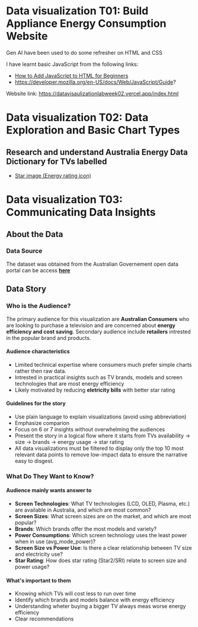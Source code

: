 # Data visualization T01: Build Appliance Energy Consumption Website

Gen AI have been used to do some refresher on HTML and CSS

I have learnt basic JavaScript from the following links:
- [How to Add JavaScript to HTML for Beginners](https://www.digitalocean.com/community/tutorials/how-to-add-javascript-to-html)
- https://developer.mozilla.org/en-US/docs/Web/JavaScript/Guide?

Website link: 
https://datavisaulizationlabweek02.vercel.app/index.html

# Data visualization T02: Data Exploration and Basic Chart Types
## Research and understand Australia Energy Data Dictionary for TVs labelled
- [Star image (Energy rating icon)](https://www.energy.gov.au/households/energy-rating)


# Data visualization T03: Communicating Data Insights
## About the Data
### Data Source
The dataset was obtained from the Australian Governement open data portal can be access **[here](https://data.gov.au/)** 

## Data Story
### Who is the Audience? 
The primary audience for this visualization are **Australian Consumers** who are looking to purchase a television and are concerned about **energy efficiency and cost saving**. Secondary audience include **retailers** intrested in the popular brand and products.

#### Audience characteristics
- Limited technical expertise where consumers much prefer simple charts rather then raw data.
- Intrested in practical insights such as TV brands, models and screen technologies that are most energy efficiency
- Likely motivated by reducing **eletricity bills** with better star rating

#### Guidelines for the story
- Use plain language to explain visualizations (avoid using abbreviation)
- Emphasize comparion
- Focus on 6 or 7 insights without overwhelming the audiences
- Present the story in a logical flow where it starts from TVs availability -> size -> brands -> energy usage -> star rating
- All data visualizations must be filtered to display only the top 10 most relevant data points to remove low-impact data to ensure the narrative easy to disgest.

### What Do They Want to Know?

#### Audience mainly wants answer to
- **Screen Technologies**: What TV technologies (LCD, OLED, Plasma, etc.) are available in Australia, and which are most common?
- **Screen Sizes**: What screen sizes are on the market, and which are most popular?
- **Brands**: Which brands offer the most models and variety?
- **Power Consumptions**: Which screen technology uses the least power when in use (avg_mode_power)?
- **Screen Size vs Power Use**: Is there a clear relationship between TV size and electricity use?
- **Star Rating**: How does star rating (Star2/SRI) relate to screen size and power usage?

#### What's important to them
- Knowing which TVs will cost less to  run over time
- Identify which brands and models balance with energy efficiency
- Understanding wheter buying a bigger TV always meas worse energy efficiency
- Clear recommendations



















